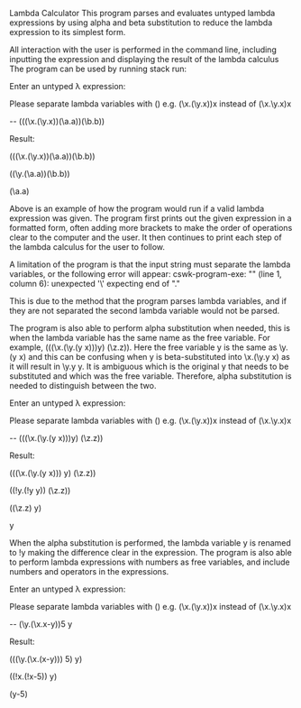 Lambda Calculator
This program parses and evaluates untyped lambda expressions by using alpha and beta substitution to reduce the lambda expression to its simplest form. 

All interaction with the user is performed in the command line, including inputting the expression and displaying the result of the lambda calculus 
The program can be used by running stack run:

Enter an untyped λ expression:

Please separate lambda variables with () e.g. (\x.(\y.x))x instead of (\x.\y.x)x

-- (((\x.(\y.x))(\a.a))(\b.b))

Result:

(((\x.(\y.x))(\a.a))(\b.b))

((\y.(\a.a))(\b.b))

(\a.a)

Above is an example of how the program would run if a valid lambda expression was given. The program first prints out the given expression in a formatted form, often adding more brackets to make the order of operations clear to the computer and the user. It then continues to print each step of the lambda calculus for the user to follow. 

A limitation of the program is that the input string must separate the lambda variables, or the following error will appear: 
cswk-program-exe: "<stdin>" (line 1, column 6):
unexpected '\\'
expecting end of "."

This is due to the method that the program parses lambda variables, and if they are not separated the second lambda variable would not be parsed. 

The program is also able to perform alpha substitution when needed, this is when the lambda variable has the same name as the free variable. For example, (((\x.(\y.(y x)))y) (\z.z)). Here the free variable y is the same as \y.(y x) and this can be confusing when y is beta-substituted into \x.(\y.y x) as it will result in \y.y y. It is ambiguous which is the original y that needs to be substituted and which was the free variable. Therefore, alpha substitution is needed to distinguish between the two. 

Enter an untyped λ expression:

Please separate lambda variables with () e.g. (\x.(\y.x))x instead of (\x.\y.x)x

-- (((\x.(\y.(y x)))y) (\z.z))

Result:

(((\x.(\y.(y x))) y) (\z.z))

((\!y.(!y y)) (\z.z))

((\z.z) y)

y

When the alpha substitution is performed, the lambda variable y is renamed to !y making the difference clear in the expression.
The program is also able to perform lambda expressions with numbers as free variables, and include numbers and operators in the expressions. 

Enter an untyped λ expression:

Please separate lambda variables with () e.g. (\x.(\y.x))x instead of (\x.\y.x)x

-- (\y.(\x.x-y))5 y

Result:

(((\y.(\x.(x-y))) 5) y)

((\!x.(!x-5)) y)

(y-5)


